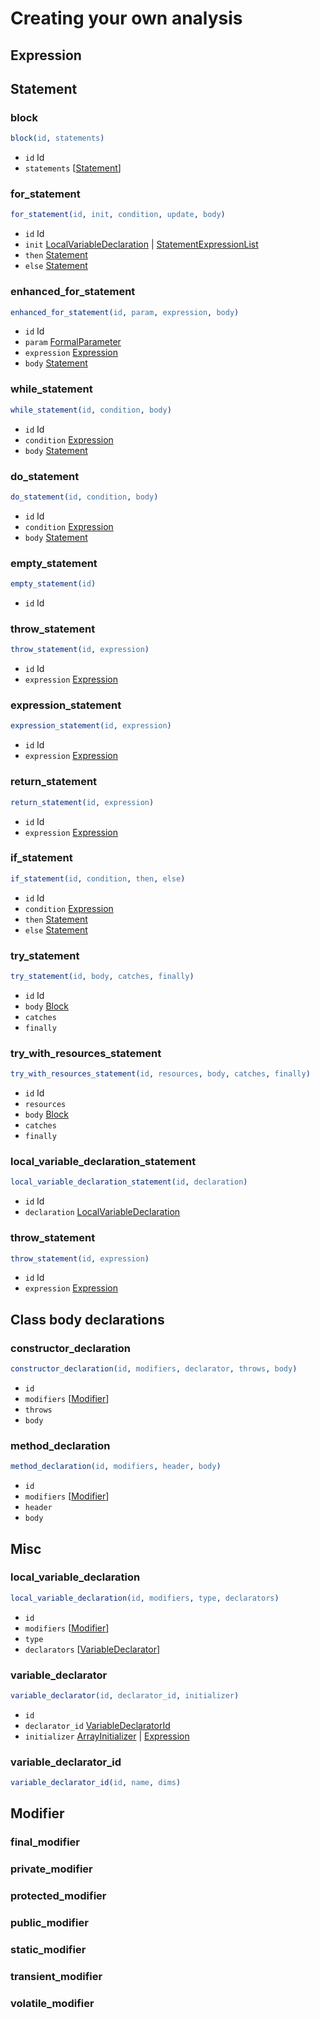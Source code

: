 # Creating your own analysis

## Expression

## Statement

### block

```erlang
block(id, statements)
```

* `id` Id
* `statements` [[Statement](#statement)]

### for_statement

```erlang
for_statement(id, init, condition, update, body)
```

* `id` Id
* `init` [LocalVariableDeclaration](#local_variable_declaration) | [StatementExpressionList](#statement_expression_list)
* `then` [Statement](#statement)
* `else` [Statement](#statement)

### enhanced_for_statement

```erlang
enhanced_for_statement(id, param, expression, body)
```

* `id` Id
* `param` [FormalParameter](#formal_parameter)
* `expression` [Expression](#expression)
* `body` [Statement](#statement)

### while_statement

```erlang
while_statement(id, condition, body)
```

* `id` Id
* `condition` [Expression](#expression)
* `body` [Statement](#statement)

### do_statement

```erlang
do_statement(id, condition, body)
```

* `id` Id
* `condition` [Expression](#expression)
* `body` [Statement](#statement)

### empty_statement

```erlang
empty_statement(id)
```

* `id` Id

### throw_statement

```erlang
throw_statement(id, expression)
```

* `id` Id
* `expression` [Expression](#expression)

### expression_statement

```erlang
expression_statement(id, expression)
```

* `id` Id
* `expression` [Expression](#expression)

### return_statement

```erlang
return_statement(id, expression)
```

* `id` Id
* `expression` [Expression](#expression)

### if_statement

```erlang
if_statement(id, condition, then, else)
```

* `id` Id
* `condition` [Expression](#expression)
* `then` [Statement](#statement)
* `else` [Statement](#statement)

### try_statement

```erlang
try_statement(id, body, catches, finally)
```

* `id` Id
* `body` [Block](#block)
* `catches` 
* `finally`

### try_with_resources_statement

```erlang
try_with_resources_statement(id, resources, body, catches, finally)
```

* `id` Id
* `resources` 
* `body` [Block](#block)
* `catches`
* `finally`

### local_variable_declaration_statement

```erlang
local_variable_declaration_statement(id, declaration)
```

* `id` Id
* `declaration` [LocalVariableDeclaration](#local_variable_declaration)

### throw_statement

```erlang
throw_statement(id, expression)
```

* `id` Id
* `expression` [Expression](#expressions)

## Class body declarations

### constructor_declaration

```erlang
constructor_declaration(id, modifiers, declarator, throws, body)
```

* `id`
* `modifiers` [[Modifier](#modifier)]
* `throws`
* `body`

### method_declaration

```erlang
method_declaration(id, modifiers, header, body)
```

* `id`
* `modifiers` [[Modifier](#modifier)]
* `header`
* `body`

## Misc

### local_variable_declaration

```erlang
local_variable_declaration(id, modifiers, type, declarators)
```

* `id`
* `modifiers` [[Modifier](#modifier)]
* `type`
* `declarators` [[VariableDeclarator](#variable_declarator)]

### variable_declarator

```erlang
variable_declarator(id, declarator_id, initializer)
```

* `id`
* `declarator_id` [VariableDeclaratorId](#variable_declarator_id)
* `initializer` [ArrayInitializer](#array_initializer) | [Expression](#expression)

### variable_declarator_id

```erlang
variable_declarator_id(id, name, dims)
```

## Modifier

### final_modifier

### private_modifier

### protected_modifier

### public_modifier

### static_modifier

### transient_modifier

### volatile_modifier
